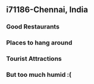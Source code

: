 ## i71186-Chennai, India

### Good Restaurants
### Places to hang around
### Tourist Attractions
### But too much humid :(
